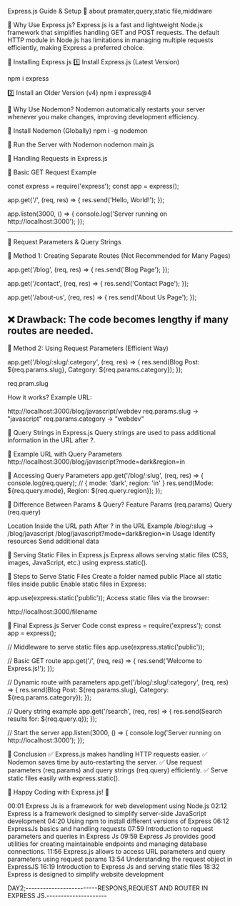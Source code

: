 Express.js Guide & Setup 🚀
about pramater,query,static file,middware

📌 Why Use Express.js?
Express.js is a fast and lightweight Node.js framework that simplifies handling GET and POST requests. The default HTTP module in Node.js has limitations in managing multiple requests efficiently, making Express a preferred choice.

📌 Installing Express.js
1️⃣ Install Express.js (Latest Version)

npm i express


2️⃣ Install an Older Version (v4)
npm i express@4



📌 Why Use Nodemon?
Nodemon automatically restarts your server whenever you make changes, improving development efficiency.

🔹 Install Nodemon (Globally)
npm i -g nodemon


🔹 Run the Server with Nodemon
nodemon main.js


📌 Handling Requests in Express.js

🚀 Basic GET Request Example

const express = require('express');
const app = express();

app.get('/', (req, res) => {
  res.send('Hello, World!');
});

app.listen(3000, () => {
  console.log('Server running on http://localhost:3000');
});

------------------------------------------------------------------------------------------------
📌 Request Parameters & Query Strings

🔹 Method 1: Creating Separate Routes (Not Recommended for Many Pages)

app.get('/blog', (req, res) => {
    res.send('Blog Page');
});

app.get('/contact', (req, res) => {
    res.send('Contact Page');
});

app.get('/about-us', (req, res) => {
    res.send('About Us Page');
});


❌ Drawback: The code becomes lengthy if many routes are needed.
----------------------------------------------------------------------------------
🔹 Method 2: Using Request Parameters (Efficient Way)

app.get('/blog/:slug/:category', (req, res) => {
    res.send(Blog Post: ${req.params.slug}, Category: ${req.params.category});
});

req.pram.slug

How it works?
Example URL:

http://localhost:3000/blog/javascript/webdev
req.params.slug → "javascript"
req.params.category → "webdev"


📌 Query Strings in Express.js
Query strings are used to pass additional information in the URL after ?.

🔹 Example URL with Query Parameters
http://localhost:3000/blog/javascript?mode=dark&region=in

🔹 Accessing Query Parameters
app.get('/blog/:slug', (req, res) => {
    console.log(req.query); // { mode: 'dark', region: 'in' }
    res.send(Mode: ${req.query.mode}, Region: ${req.query.region});
});


🔹 Difference Between Params & Query?
Feature	Params (req.params)	Query (req.query)

Location	Inside the URL path	After ? in the URL
Example	/blog/:slug → /blog/javascript	/blog/javascript?mode=dark&region=in
Usage	Identify resources	Send additional data


📌 Serving Static Files in Express.js
Express allows serving static files (CSS, images, JavaScript, etc.) using express.static().

🔹 Steps to Serve Static Files
Create a folder named public
Place all static files inside public
Enable static files in Express:

app.use(express.static('public'));
Access static files via the browser:

http://localhost:3000/filename

📌 Final Express.js Server Code
const express = require('express');
const app = express();

// Middleware to serve static files
app.use(express.static('public'));

// Basic GET route
app.get('/', (req, res) => {
  res.send('Welcome to Express.js!');
});

// Dynamic route with parameters
app.get('/blog/:slug/:category', (req, res) => {
  res.send(Blog Post: ${req.params.slug}, Category: ${req.params.category});
});

// Query string example
app.get('/search', (req, res) => {
  res.send(Search results for: ${req.query.q});
});

// Start the server
app.listen(3000, () => {
  console.log('Server running on http://localhost:3000');
});



📌 Conclusion
✅ Express.js makes handling HTTP requests easier.
✅ Nodemon saves time by auto-restarting the server.
✅ Use request parameters (req.params) and query strings (req.query) efficiently.
✅ Serve static files easily with express.static().

🚀 Happy Coding with Express.js! 🚀



00:01 Express Js is a framework for web development using Node.js
02:12 Express is a framework designed to simplify server-side JavaScript development
04:20 Using npm to install different versions of Express
06:12 ExpressJs basics and handling requests
07:59 Introduction to request parameters and queries in Express Js
09:59 Express Js provides good utilities for creating maintainable endpoints and managing database connections.
11:56 Express.js allows to access URL parameters and query parameters using request params
13:54 Understanding the request object in ExpressJS
16:19 Introduction to Express Js and serving static files
18:32 Express is designed to simplify website development




DAY2;-------------------------RESPONS,REQUEST AND ROUTER IN EXPRESS JS.---------------------